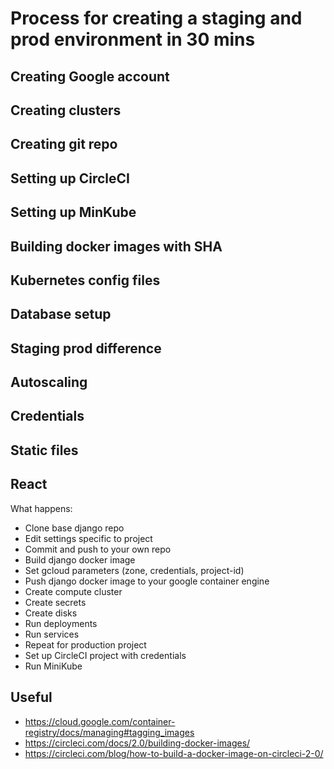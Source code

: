 # Process for creating a staging and prod environment in 30 mins

## Creating Google account

## Creating clusters

## Creating git repo

## Setting up CircleCI

## Setting up MinKube

## Building docker images with SHA

## Kubernetes config files

## Database setup

## Staging prod difference

## Autoscaling

## Credentials

## Static files

## React

What happens:

- Clone base django repo
- Edit settings specific to project
- Commit and push to your own repo
- Build django docker image
- Set gcloud parameters (zone, credentials, project-id)
- Push django docker image to your google container engine
- Create compute cluster
- Create secrets
- Create disks
- Run deployments
- Run services
- Repeat for production project
- Set up CircleCI project with credentials
- Run MiniKube

## Useful

- https://cloud.google.com/container-registry/docs/managing#tagging_images
- https://circleci.com/docs/2.0/building-docker-images/
- https://circleci.com/blog/how-to-build-a-docker-image-on-circleci-2-0/
